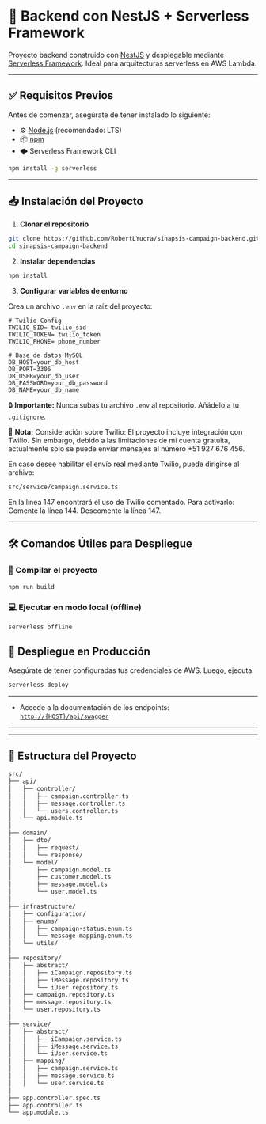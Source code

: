 # 🚀 Backend con NestJS + Serverless Framework

Proyecto backend construido con [NestJS](https://nestjs.com/) y desplegable mediante [Serverless Framework](https://www.serverless.com/). Ideal para arquitecturas serverless en AWS Lambda.

---

## ✅ Requisitos Previos

Antes de comenzar, asegúrate de tener instalado lo siguiente:

- ⚙️ [Node.js](https://nodejs.org/) (recomendado: LTS)
- 📦 [npm](https://www.npmjs.com/)
- 🌩️ Serverless Framework CLI

```bash
npm install -g serverless
```

---

## 📥 Instalación del Proyecto

1. **Clonar el repositorio**

```bash
git clone https://github.com/RobertLYucra/sinapsis-campaign-backend.git
cd sinapsis-campaign-backend
```

2. **Instalar dependencias**

```bash
npm install 
```

3. **Configurar variables de entorno**

Crea un archivo `.env` en la raíz del proyecto:

```env
# Twilio Config
TWILIO_SID= twilio_sid
TWILIO_TOKEN= twilio_token
TWILIO_PHONE= phone_number

# Base de datos MySQL
DB_HOST=your_db_host
DB_PORT=3306
DB_USER=your_db_user
DB_PASSWORD=your_db_password
DB_NAME=your_db_name
```

🔒 **Importante:** Nunca subas tu archivo `.env` al repositorio. Añádelo a tu `.gitignore`.

📌 **Nota:** Consideración sobre Twilio:
El proyecto incluye integración con Twilio. Sin embargo, debido a las limitaciones de mi cuenta gratuita, actualmente solo se puede enviar mensajes al número +51 927 676 456.

En caso desee habilitar el envío real mediante Twilio, puede dirigirse al archivo:

```bash
src/service/campaign.service.ts
```
En la línea 147 encontrará el uso de Twilio comentado. Para activarlo:
Comente la línea 144.
Descomente la línea 147.


---

## 🛠️ Comandos Útiles para Despliegue

### 🔧 Compilar el proyecto

```bash
npm run build
```

### 💻 Ejecutar en modo local (offline)

```bash
serverless offline
```

## 🚀 Despliegue en Producción

Asegúrate de tener configuradas tus credenciales de AWS. Luego, ejecuta:

```bash
serverless deploy
```

---

- Accede a la documentación de los endpoints: [`http://{HOST}/api/swagger`](http://{HOST}/api/swagger)

---

---

## 📁 Estructura del Proyecto


```bash
src/
├── api/
│   ├── controller/
│   │   ├── campaign.controller.ts
│   │   ├── message.controller.ts
│   │   └── users.controller.ts
│   └── api.module.ts
│
├── domain/
│   ├── dto/
│   │   ├── request/
│   │   └── response/
│   └── model/
│       ├── campaign.model.ts
│       ├── customer.model.ts
│       ├── message.model.ts
│       └── user.model.ts
│
├── infrastructure/
│   ├── configuration/
│   ├── enums/
│   │   ├── campaign-status.enum.ts
│   │   └── message-mapping.enum.ts
│   └── utils/
│
├── repository/
│   ├── abstract/
│   │   ├── iCampaign.repository.ts
│   │   ├── iMessage.repository.ts
│   │   └── iUser.repository.ts
│   ├── campaign.repository.ts
│   ├── message.repository.ts
│   └── user.repository.ts
│
├── service/
│   ├── abstract/
│   │   ├── iCampaign.service.ts
│   │   ├── iMessage.service.ts
│   │   └── iUser.service.ts
│   ├── mapping/
│   │   ├── campaign.service.ts
│   │   ├── message.service.ts
│   │   └── user.service.ts
│
├── app.controller.spec.ts
├── app.controller.ts
└── app.module.ts

```

